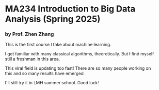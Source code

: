 # MA234 Introduction to Big Data Analysis (Spring 2025)

### by Prof. Zhen Zhang

This is the first course I take about machine learning.

I get familiar with many classical algorithms, theoretically. But I find myself still a freshman in this area.

This viral field is updating too fast! There are so many people working on this and so many results have emerged.

I'll still try it in LMH summer school. Good luck!
